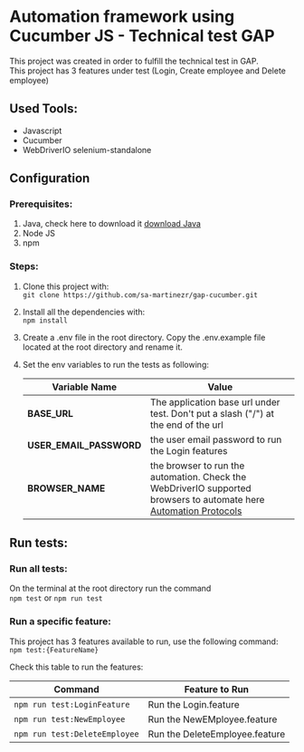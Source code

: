 # Automation framework using Cucumber JS - Technical test GAP
This project was created in order to fulfill the technical test in GAP.  
This project has 3 features under test (Login, Create employee and Delete employee)

## Used Tools:
- Javascript
- Cucumber
- WebDriverIO selenium-standalone

## Configuration

### Prerequisites:
1. Java, check here to download it [download Java](https://www.oracle.com/downloads/)
2. Node JS
3. npm

### Steps:
1. Clone this project with:  
`git clone https://github.com/sa-martinezr/gap-cucumber.git`
2. Install all the dependencies with:  
`npm install`
3. Create a .env file in the root directory. Copy the .env.example file located at the root directory and rename it.
4. Set the env variables to run the tests as following:

   Variable Name | Value
   ------------ | -------------
   **BASE_URL** | The application base url under test. Don't put a slash ("/") at the end of the url
   **USER_EMAIL_PASSWORD** | the user email password to run the Login features
   **BROWSER_NAME** | the browser to run the automation. Check the WebDriverIO supported browsers to automate here [Automation Protocols](https://webdriver.io/docs/automationProtocols.html)  

## Run tests:

### Run all tests:

On the terminal at the root directory run the command  
`npm test` or `npm run test` 

### Run a specific feature:
This project has 3 features available to run, use the following command:  
`npm test:{FeatureName}`

Check this table to run the features:

   Command | Feature to Run
   ------------ | -------------
   `npm run test:LoginFeature` | Run the Login.feature
   `npm run test:NewEmployee` |  Run the NewEMployee.feature
   `npm run test:DeleteEmployee` | Run the DeleteEmployee.feature
